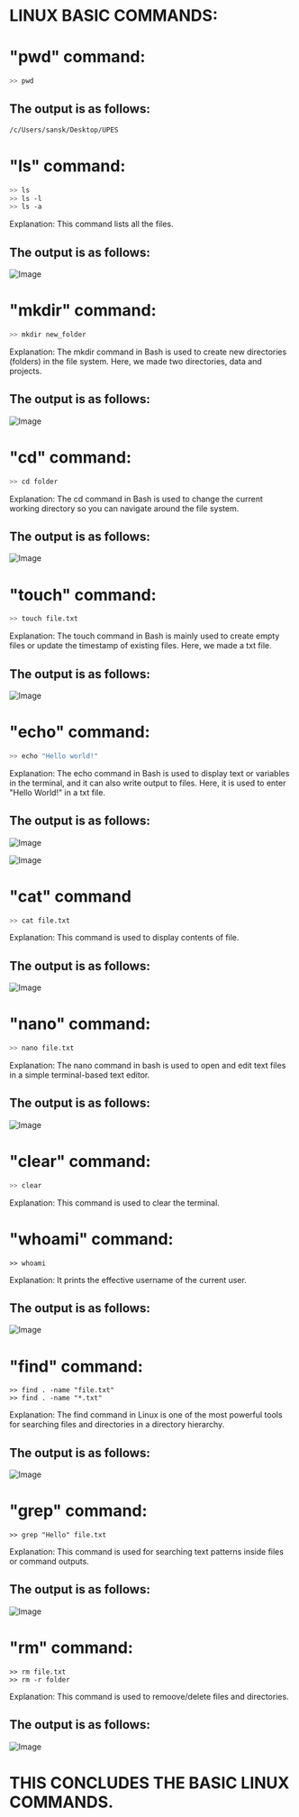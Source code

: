 #    LINUX BASIC COMMANDS:

# "pwd" command:
```bash
>> pwd
```

## The output is as follows:

```bash
/c/Users/sansk/Desktop/UPES
```

# "ls" command:
```bash
>> ls
>> ls -l
>> ls -a
```

Explanation: This command lists all the files. 

## The output is as follows:

![Image](ls.png)


# "mkdir" command:
```bash
>> mkdir new_folder
```

Explanation: The mkdir command in Bash is used to create new directories (folders) in the file system. Here, we made two directories, data and projects.

## The output is as follows:

![Image](mkdir.png)


# "cd" command:
```bash
>> cd folder
```

Explanation: The cd command in Bash is used to change the current working directory so you can navigate around the file system. 

## The output is as follows:

![Image](cd.png)


# "touch" command:
```bash
>> touch file.txt
```

Explanation: The touch command in Bash is mainly used to create empty files or update the timestamp of existing files. Here, we made a txt file.

## The output is as follows:

![Image](touch.png)


# "echo" command:
```bash
>> echo "Hello world!"
```

Explanation: The echo command in Bash is used to display text or variables in the terminal, and it can also write output to files. Here, it is used to enter "Hello World!" in a txt file.

## The output is as follows:

![Image](echo.png)

![Image](<Screenshot (3)-1.png>)


# "cat" command
```bash
>> cat file.txt
```

Explanation: This command is used to display contents of file.

## The output is as follows:

![Image](<Screenshot (6).png>)


# "nano" command:
```bash
>> nano file.txt
```

Explanation: The nano command in bash is used to open and edit text files in a simple terminal-based text editor.

## The output is as follows:

![Image](<Screenshot (7).png>)


# "clear" command:
```bash
>> clear
```

Explanation: This command is used to clear the terminal.


# "whoami" command:
```
>> whoami
```

Explanation: It prints the effective username of the current user.

## The output is as follows:

![Image](<Screenshot from 2025-08-19 19-18-27.png>)


# "find" command:
```
>> find . -name "file.txt"
>> find . -name "*.txt"
```

Explanation: The find command in Linux is one of the most powerful tools for searching files and directories in a directory hierarchy.

## The output is as follows:

![Image](<Screenshot from 2025-08-19 19-32-37.png>)


# "grep" command:
```
>> grep "Hello" file.txt
```

Explanation: This command is used for searching text patterns inside files or command outputs.

## The output is as follows:

![Image](<Screenshot from 2025-08-19 19-38-49.png>)


# "rm" command:
```
>> rm file.txt
>> rm -r folder
```

Explanation: This command is used to remoove/delete files and directories.

## The output is as follows:

![Image](<Screenshot from 2025-08-19 19-49-03.png>)




# THIS CONCLUDES THE BASIC LINUX COMMANDS.